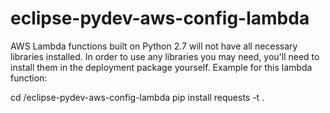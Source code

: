 # eclipse-pydev-aws-config-lambda

AWS Lambda functions built on Python 2.7 will not have all necessary libraries installed.  In order to use any libraries you may need, you'll need to install them in the deployment package yourself.  Example for this lambda function:

cd <Project Directory>/eclipse-pydev-aws-config-lambda
pip install requests -t .